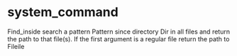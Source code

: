 # system_command
Find_inside  search a pattern Pattern since directory Dir in all files and return the path to that file(s). If the first argument is a regular file return the path to Fileile
